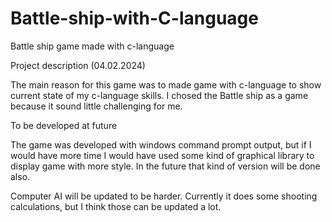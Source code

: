 # Battle-ship-with-C-language
Battle ship game made with c-language


Project description (04.02.2024)

The main reason for this game was to made game with c-language to show current state of my c-language skills. I chosed the Battle ship as a game because it sound little challenging for me. 

To be developed at future

The game was developed with windows command prompt output, but if I would have more time I would have used some kind of graphical library to display game with more style. In the future that kind of version will be done also. 

Computer AI will be updated to be harder. Currently it does some shooting calculations, but I think those can be updated a lot. 